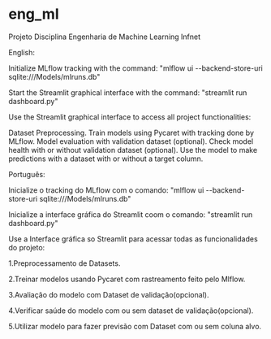 # eng_ml
Projeto Disciplina Engenharia de Machine Learning Infnet

English:

Initialize MLflow tracking with the command:
"mlflow ui --backend-store-uri sqlite:///Models/mlruns.db"

Start the Streamlit graphical interface with the command:
"streamlit run dashboard.py"

Use the Streamlit graphical interface to access all project functionalities:

Dataset Preprocessing.
Train models using Pycaret with tracking done by MLflow.
Model evaluation with validation dataset (optional).
Check model health with or without validation dataset (optional).
Use the model to make predictions with a dataset with or without a target column.

Português:

Inicialize o tracking do MLflow com o comando:
"mlflow ui --backend-store-uri sqlite:///Models/mlruns.db"

Inicialize a interface gráfica do Streamlit coom o comando:
"streamlit run dashboard.py"

Use a Interface gráfica so Streamlit para acessar todas as funcionalidades do projeto:

1.Preprocessamento de Datasets.

2.Treinar modelos usando Pycaret com rastreamento feito pelo Mlflow.

3.Avaliação do modelo com Dataset de validação(opcional).

4.Verificar saúde do modelo com ou sem dataset de validação(opcional).

5.Utilizar modelo para fazer previsão com Dataset com ou sem coluna alvo.

